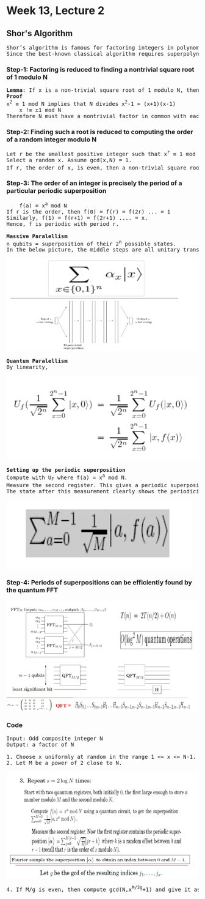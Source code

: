 # Week 13, Lecture 2

## Shor's Algorithm
<pre>
Shor’s algorithm is famous for factoring integers in polynomial time.
Since the best-known classical algorithm requires superpolynomial time to factor the product of two primes, the widely used cryptosystem, RSA, relies on factoring being impossible for large enough integers.
</pre>

### Step-1: Factoring is reduced to finding a nontrivial square root of 1 modulo N
<pre>
<b>Lemma</b>: If x is a non-trivial square root of 1 modulo N, then gcd(x+1,N) is a non-trivial factor.
<b>Proof</b>
x<sup>2</sup> ≡ 1 mod N implies that N divides x<sup>2</sup>-1 = (x+1)(x-1)
    x !≡ ±1 mod N
Therefore N must have a nontrivial factor in common with each of (x + 1) and (x - 1).
</pre>

### Step-2: Finding such a root is reduced to computing the order of a random integer modulo N
<pre>
Let r be the smallest positive integer such that x<sup>r</sup> ≡ 1 mod N.
Select a random x. Assume gcd(x,N) = 1.
If r, the order of x, is even, then a non-trivial square root of 1 is x<sup>r/2</sup>
</pre>

### Step-3: The order of an integer is precisely the period of a particular periodic superposition
<pre>
    f(a) = x<sup>a</sup> mod N
If r is the order, then f(0) = f(r) = f(2r) ... = 1
Similarly, f(1) = f(r+1) = f(2r+1) .... = x.
Hence, f is periodic with period r.

<b>Massive Paralellism</b>
n qubits = superposition of their 2<sup>n</sup> possible states.
In the below picture, the middle steps are all unitary transformations.
</pre>
![mp](mp.png)
<pre>
<b>Quantum Paralellism</b>
By linearity,
</pre>
![qp](qp.png)
<pre>
<b>Setting up the periodic superposition</b>
Compute with U<sub>F</sub> where f(a) = x<sup>a</sup> mod N.
Measure the second register. This gives a periodic superposition on the first register, with period r, the period of f.
The state after this measurement clearly shows the periodicity of f.
</pre>
![ps](ps.png)

### Step-4: Periods of superpositions can be efficiently found by the quantum FFT

![fft_vs_qft](fft_vs_qft.png)

### Code
<pre>
Input: Odd composite integer N
Output: a factor of N

1. Choose x uniformly at random in the range 1 <= x <= N-1.
2. Let M be a power of 2 close to N.
</pre>
![shor_code](shor_code.png)
<pre>
4. If M/g is even, then compute gcd(N,x<sup>M/2g</sup>+1) and give it as the output if it's a non-trivial factor of n; else return to step 1.
</pre>